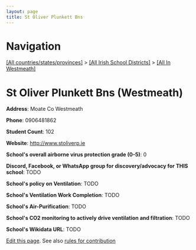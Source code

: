 ```yaml
---
layout: page
title: St Oliver Plunkett Bns
---
```

# Navigation

[[All countries/states/provinces]](../../..) > [[All Irish School Districts]](../..) > [[All In Westmeath]](..)

# St Oliver Plunkett Bns (Westmeath)

**Address**: Moate Co Westmeath

**Phone**: 0906481862

**Student Count**: 102

**Website**: <http://www.stoliverp.ie>

**School's overall airborne virus protection grade (0-5)**: 0

**Discord, Facebook, or WhatsApp group for discovery/advocacy for THIS school**: TODO

**School's policy on Ventilation**: TODO

**School's Ventilation Work Completion**: TODO

**School's Air-Purification**: TODO

**School's CO2 monitoring to actively drive ventilation and filtration**: TODO

**School's Wikidata URL**: TODO


[Edit this page](https://github.com/ventilate-schools/Ireland/edit/main/./Westmeath/St_Oliver_Plunkett_Bns.md). See also [rules for contribution](../../../contribution-rules/)